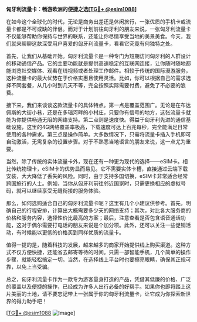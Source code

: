 **匈牙利流量卡：畅游欧洲的便捷之选[[TG💪+ @esim1088](https://t.me/s/esim1088)]**

在如今这个全球化的时代，无论是商务出差还是休闲旅行，一张优质的手机卡或流量卡都是不可或缺的伴侣。而对于计划前往匈牙利的朋友来说，一张匈牙利流量卡不仅能够帮助你保持与世界的联系，还能让你尽情享受当地的美景美食。今天，我们就来聊聊这款深受用户喜爱的匈牙利流量卡，看看它究竟有何独特之处。

首先，让我们从基础开始。匈牙利流量卡是一种专门为短期访问匈牙利的人群设计的移动通信产品。它的主要功能就是提供高速稳定的互联网连接，让你随时随地都能浏览社交媒体、观看在线视频或者处理工作邮件。相较于传统的国际漫游服务，这种流量卡的最大优势在于价格实惠且使用灵活。比如，你可以根据自己的需求选择不同套餐，从几小时到几天不等，完全按照实际需要付费，避免了不必要的浪费。

接下来，我们来谈谈这款流量卡的具体特点。第一点是覆盖范围广。无论是在布达佩斯的大街小巷，还是在多瑙河畔的小村庄，只要你有信号的地方，这张流量卡就能为你提供畅通无阻的网络支持。第二点则是速度快。得益于匈牙利先进的通信基础设施，这里的4G网络覆盖率极高，下载速度可达上百兆每秒，完全能满足日常使用的各种需求。第三点是操作简单。大多数情况下，只需将流量卡插入手机即可自动激活，无需复杂的设置步骤。对于不熟悉当地语言的朋友来说，这一点尤为重要。

当然，除了传统的实体流量卡外，现在还有一种更为现代的选择——eSIM卡。相比传统物理卡，eSIM卡的优势显而易见。它不需要实体卡槽，直接通过云端下载安装，大大降低了丢失的风险。同时，由于支持多国切换，eSIM卡非常适合经常跨国旅行的人士。例如，当你从匈牙利前往邻近国家时，只需更换相应的虚拟号码，就可以继续享受无缝衔接的服务体验。

那么，如何选购适合自己的匈牙利流量卡呢？这里有几个小建议供参考。首先，明确自己的行程安排，计算出大概需要多少天的网络支持；其次，对比各大服务商的价格和服务内容，选择性价比最高的方案；最后，注意查看是否包含语音通话功能，这对于偶尔需要打电话的朋友来说是个加分项。此外，还可以关注一些促销活动，有时候能以更低的价格买到同样优质的流量卡。

值得一提的是，随着科技的发展，越来越多的商家开始提供线上购买渠道。这种方式不仅方便快捷，还能省去邮寄等待的时间。只需一部智能手机，几个简单的操作步骤，就能轻松搞定一切。当然，在选择线上平台时也要擦亮眼睛，确保其正规可靠，以免上当受骗。

总之，匈牙利流量卡作为一款专为游客量身打造的产品，凭借其低廉的价格、广泛的覆盖以及便捷的操作，已经成为许多人出行必备的好帮手。如果你也即将踏上这片美丽的土地，请不要忘记带上一张属于你的匈牙利流量卡，让它成为你探索新世界的得力助手吧！

[[TG💪+ @esim1088](https://t.me/s/esim1088) ![Image](https://i.postimg.cc/4NQfJmqS/Snipaste-2025-05-13-00-14-12.png)]